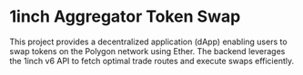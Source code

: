 # 1inch Aggregator Token Swap
This project provides a decentralized application (dApp) enabling users to swap tokens on the Polygon network using Ether. The backend leverages the 1inch v6 API to fetch optimal trade routes and execute swaps efficiently.
